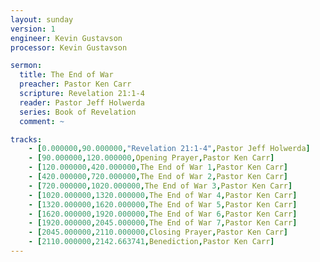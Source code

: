 ```yaml
---
layout: sunday
version: 1
engineer: Kevin Gustavson
processor: Kevin Gustavson

sermon:
  title: The End of War
  preacher: Pastor Ken Carr
  scripture: Revelation 21:1-4
  reader: Pastor Jeff Holwerda
  series: Book of Revelation
  comment: ~

tracks:
    - [0.000000,90.000000,"Revelation 21:1-4",Pastor Jeff Holwerda]
    - [90.000000,120.000000,Opening Prayer,Pastor Ken Carr]
    - [120.000000,420.000000,The End of War 1,Pastor Ken Carr]
    - [420.000000,720.000000,The End of War 2,Pastor Ken Carr]
    - [720.000000,1020.000000,The End of War 3,Pastor Ken Carr]
    - [1020.000000,1320.000000,The End of War 4,Pastor Ken Carr]
    - [1320.000000,1620.000000,The End of War 5,Pastor Ken Carr]
    - [1620.000000,1920.000000,The End of War 6,Pastor Ken Carr]
    - [1920.000000,2045.000000,The End of War 7,Pastor Ken Carr]
    - [2045.000000,2110.000000,Closing Prayer,Pastor Ken Carr]
    - [2110.000000,2142.663741,Benediction,Pastor Ken Carr]
---
```

